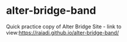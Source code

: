 # alter-bridge-band
Quick practice copy of Alter Bridge Site - link to view:https://raiadi.github.io/alter-bridge-band/
